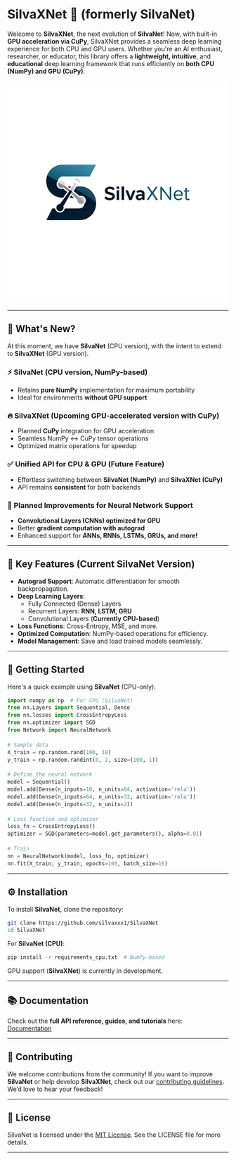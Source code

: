 # SilvaXNet 🚀 (formerly SilvaNet)

Welcome to **SilvaXNet**, the next evolution of **SilvaNet**! Now, with built-in **GPU acceleration via CuPy**, SilvaXNet provides a seamless deep learning experience for both CPU and GPU users. Whether you're an AI enthusiast, researcher, or educator, this library offers a **lightweight, intuitive**, and **educational** deep learning framework that runs efficiently on **both CPU (NumPy) and GPU (CuPy)**.

<p align="center">
  <img src="silvaxnet.png" alt="Quantization Overview">
</p>

---

## 🚀 What's New?

At this moment, we have **SilvaNet** (CPU version), with the intent to extend to **SilvaXNet** (GPU version).

### ⚡ SilvaNet (CPU version, NumPy-based)
- Retains **pure NumPy** implementation for maximum portability
- Ideal for environments **without GPU support**

### 🔥 SilvaXNet (Upcoming GPU-accelerated version with CuPy)
- Planned **CuPy** integration for GPU acceleration
- Seamless NumPy ↔ CuPy tensor operations
- Optimized matrix operations for speedup

### ✅ Unified API for CPU & GPU (Future Feature)
- Effortless switching between **SilvaNet (NumPy)** and **SilvaXNet (CuPy)**
- API remains **consistent** for both backends

### 🔬 Planned Improvements for Neural Network Support
- **Convolutional Layers (CNNs) optimized for GPU**
- Better **gradient computation with autograd**
- Enhanced support for **ANNs, RNNs, LSTMs, GRUs, and more!**

---

## 🌟 Key Features (Current SilvaNet Version)

- **Autograd Support**: Automatic differentiation for smooth backpropagation.
- **Deep Learning Layers**:
  - Fully Connected (Dense) Layers
  - Recurrent Layers: **RNN, LSTM, GRU**
  - Convolutional Layers (**Currently CPU-based**)
- **Loss Functions**: Cross-Entropy, MSE, and more.
- **Optimized Computation**: NumPy-based operations for efficiency.
- **Model Management**: Save and load trained models seamlessly.

---

## 🚀 Getting Started

Here's a quick example using **SilvaNet** (CPU-only):

```python
import numpy as np  # For CPU (SilvaNet)
from nn.Layers import Sequential, Dense
from nn.losses import CrossEntropyLoss
from nn.optimizer import SGD
from Network import NeuralNetwork

# Sample data
X_train = np.random.rand(100, 10)
y_train = np.random.randint(0, 2, size=(100, 1))

# Define the neural network
model = Sequential()
model.add(Dense(n_inputs=10, n_units=64, activation='relu'))
model.add(Dense(n_inputs=64, n_units=32, activation='relu'))
model.add(Dense(n_inputs=32, n_units=2))

# Loss function and optimizer
loss_fn = CrossEntropyLoss()
optimizer = SGD(parameters=model.get_parameters(), alpha=0.01)

# Train
nn = NeuralNetwork(model, loss_fn, optimizer)
nn.fit(X_train, y_train, epochs=100, batch_size=16)
```

---

## ⚙️ Installation

To install **SilvaNet**, clone the repository:

```bash
git clone https://github.com/silvaxxx1/SilvaXNet
cd SilvaXNet
```

For **SilvaNet (CPU)**:
```bash
pip install -r requirements_cpu.txt  # NumPy-based
```

GPU support (**SilvaXNet**) is currently in development.

---

## 📚 Documentation

Check out the **full API reference, guides, and tutorials** here: [Documentation](link-to-documentation)

---

## 🤝 Contributing

We welcome contributions from the community! If you want to improve **SilvaNet** or help develop **SilvaXNet**, check out our [contributing guidelines](link-to-contributing-guidelines). We’d love to hear your feedback!

---

## 📝 License

SilvaNet is licensed under the [MIT License](link-to-license). See the LICENSE file for more details.

---

